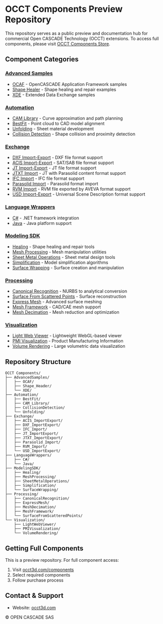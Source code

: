 # OCCT Components Preview Repository

This repository serves as a public preview and documentation hub for commercial Open CASCADE Technology (OCCT) extensions. To access full components, please visit [OCCT Components Store](https://occt3d.com/components/).

## Component Categories

### [Advanced Samples](./AdvancedSamples/)
* [OCAF](./AdvancedSamples/OCAF/) - OpenCASCADE Application Framework samples
* [Shape Healer](./AdvancedSamples/Shape_Healer/) - Shape healing and repair examples
* [XDE](./AdvancedSamples/XDE/) - Extended Data Exchange samples

### [Automation](./Automation/)
* [CAM Library](./Automation/CAM_Library/) - Curve approximation and path planning
* [BestFit](./Automation/BestFit/) - Point cloud to CAD model alignment
* [Unfolding](./Automation/Unfolding/) - Sheet material development
* [Collision Detection](./Automation/CollisionDetection/) - Shape collision and proximity detection

### [Exchange](./Exchange/)
* [DXF Import-Export](./Exchange/DXF_ImportExport/) - DXF file format support
* [ACIS Import-Export](./Exchange/ACIS_ImportExport/) - SAT/SAB file format support
* [JT Import-Export](./Exchange/JT_ImportExport/) - JT file format support
* [JTXT Import](./Exchange/JTXT_ImportExport/) - JT with Parasolid content format support
* [IFC Import](./Exchange/IFC_Import/) - IFC file format support
* [Parasolid Import](./Exchange/Parasolid_Import/) - Parasolid format import
* [RVM Import](.Exchange/RVM_Import/) - RVM file exported by AVEVA format support
* [USD Import-Export](./Exchange/USD_ImportExport/) - Universal Scene Description format support

### [Language Wrappers](./LanguageWrappers/)
* [C#](./LanguageWrappers/CSharp) - .NET framework integration
* [Java](./LanguageWrappers/Java/) - Java platform support

### [Modeling SDK](./ModelingSDK/)
* [Healing](./ModelingSDK/Healing/) - Shape healing and repair tools
* [Mesh Processing](./ModelingSDK/MeshProcessing/) - Mesh manipulation utilities
* [Sheet Metal Operations](./ModelingSDK/SheetMetalOperations/) - Sheet metal design tools
* [Simplification](./ModelingSDK/Simplification/) - Model simplification algorithms
* [Surface Wrapping](./ModelingSDK/SurfaceWrapping/) - Surface creation and manipulation

### [Processing](./Processing/)
* [Canonical Recognition](./Processing/CanonicalRecognition/) - NURBS to analytical conversion
* [Surface From Scattered Points](./Processing/SurfaceFromScatteredPoints/) - Surface reconstruction
* [Express Mesh](./Processing/ExpressMesh/) - Advanced surface meshing
* [Mesh Framework](./Processing/MeshFramework/) - CAD/CAE mesh support
* [Mesh Decimation](./Processing/MeshDecimation/) - Mesh reduction and optimization

### [Visualization](./Visualization/)
* [Light Web Viewer](./Visualization/LightWebViewer/) - Lightweight WebGL-based viewer
* [PMI Visualization](./Visualization/PMIVisualization/) - Product Manufacturing Information
* [Volume Rendering](./Visualization/VolumeRendering/) - Large volumetric data visualization

## Repository Structure
```
OCCT Components/
├── AdvancedSamples/
│   ├── OCAF/
│   ├── Shape_Header/
│   └── XDE/
├── Automation/
│   ├── BestFit/
│   ├── CAM_Library/
│   ├── CollisionDetection/
│   └── Unfolding/
├── Exchange/
│   ├── ACIS_ImportExport/
│   ├── DXF_ImportExport/
│   ├── IFC_Import/
│   ├── JT_ImportExport/
│   ├── JTXT_ImportExport/
│   ├── Parasolid_Import/
│   ├── RVM_Import/
│   └── USD_ImportExport/
├── LanguageWrappers/
│   ├── C#/
│   └── Java/
├── ModelingSDK/
│   ├── Healing/
│   ├── MeshProcessing/
│   ├── SheetMetalOperations/
│   ├── Simplification/
│   └── SurfaceWrapping/
├── Processing/
│   ├── CanonicalRecognition/
│   ├── ExpressMesh/
│   ├── MeshDecimation/
│   ├── MeshFramework/
│   └── SurfaceFromScatteredPoints/
└── Visualization/
    ├── LightWebViewer/
    ├── PMIVisualization/
    └── VolumeRendering/
```

## Getting Full Components
This is a preview repository. For full component access:
1. Visit [occt3d.com/components](https://occt3d.com/components/)
2. Select required components
3. Follow purchase process

## Contact & Support
- Website: [occt3d.com](https://occt3d.com)

© OPEN CASCADE SAS
